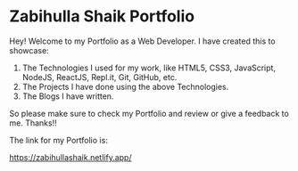 # Zabihulla Shaik Portfolio

Hey! Welcome to my Portfolio as a Web Developer. I have created this to showcase:

1. The Technologies I used for my work, like HTML5, CSS3, JavaScript, NodeJS, ReactJS, Repl.it, Git, GitHub, etc.
1. The Projects I have done using the above Technologies.
1. The Blogs I have written.

So please make sure to check my Portfolio and review or give a feedback to me. Thanks!!

The link for my Portfolio is: 

https://zabihullashaik.netlify.app/